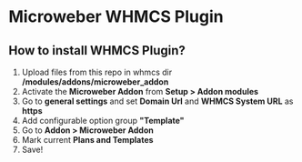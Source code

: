# Microweber WHMCS Plugin

## How to install WHMCS Plugin?

1. Upload files from this repo in whmcs dir **/modules/addons/microweber_addon**
2. Activate the **Microweber Addon** from **Setup > Addon modules**
3. Go to **general settings** and set **Domain Url** and **WHMCS System URL** as **https**
4. Add configurable option group **"Template"**
5. Go to **Addon > Microweber Addon**
6. Mark current **Plans and Templates**
7. Save!
